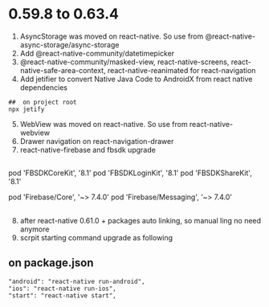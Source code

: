# 0.59.8 to 0.63.4

1. AsyncStorage was moved on react-native. So use from @react-native-async-storage/async-storage
2. Add @react-native-community/datetimepicker
3. @react-native-community/masked-view, react-native-screens, react-native-safe-area-context, react-native-reanimated for react-navigation
4. Add jetifier to convert Native Java Code to AndroidX from react native dependencies
```
##  on project root
npx jetify
```
5. WebView was moved on react-native. So use from react-native-webview
6. Drawer navigation on react-navigation-drawer
7. react-native-firebase and fbsdk upgrade
##
  pod 'FBSDKCoreKit', '8.1'
  pod 'FBSDKLoginKit', '8.1'
  pod 'FBSDKShareKit', '8.1'
  
  pod 'Firebase/Core', '~> 7.4.0'
  pod 'Firebase/Messaging', '~> 7.4.0'
##
8. after react-native 0.61.0 + packages auto linking, so manual ling no need anymore
9. scrpit starting command upgrade as following
## on package.json
    "android": "react-native run-android",
    "ios": "react-native run-ios",
    "start": "react-native start",
##
